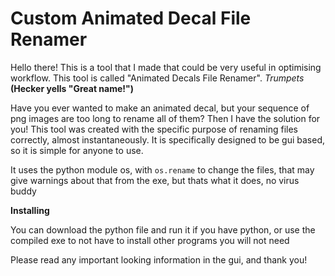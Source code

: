 # Custom Animated Decal File Renamer
Hello there! 
This is a tool that I made that could be very useful in optimising workflow. 
This tool is called "Animated Decals File Renamer". *Trumpets* **(Hecker yells "Great name!")**

Have you ever wanted to make an animated decal, but your sequence of png images are too long to rename all of them? Then I have the solution for you! This tool was created with the specific purpose of renaming files correctly, almost instantaneously. It is specifically designed to be gui based, so it is simple for anyone to use. 

It uses the python module os, with ```os.rename``` to change the files, that may give warnings about that from the exe, but thats what it does, no virus buddy

**Installing**

You can download the python file and run it if you have python, or use the compiled exe to not have to install other programs you will not need

Please read any important looking information in the gui, and thank you!
